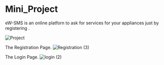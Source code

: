 # Mini_Project

eW-SMS is an online platforn to ask for services for your appliances just by registering .

![Project](https://user-images.githubusercontent.com/70771224/103096904-81ca7800-462b-11eb-8f37-efa7da17912b.png)

The Registration Page.
![Registration (3)](https://user-images.githubusercontent.com/70771224/103101729-04106780-463f-11eb-8ca9-4a1323954230.png)

The Login Page.
![login (2)](https://user-images.githubusercontent.com/70771224/103101555-3372a480-463e-11eb-8c93-f44d9ceb6c90.png)
